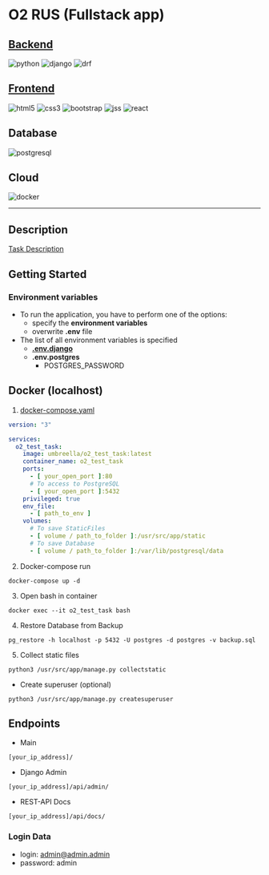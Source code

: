 # O2 RUS (Fullstack app)

## [Backend](django_app)

![python](https://img.shields.io/badge/python-3776AB?style=for-the-badge&logo=python&logoColor=white)
![django](https://img.shields.io/badge/django-092E20?style=for-the-badge&logo=django&logoColor=white)
![drf](https://img.shields.io/badge/django_rest_framework-A30000?style=for-the-badge&logo=django&logoColor=white)

## [Frontend](react_app)

![html5](https://img.shields.io/badge/html5-E34F26?style=for-the-badge&logo=html5&logoColor=white)
![css3](https://img.shields.io/badge/css3-1572B6?style=for-the-badge&logo=css3&logoColor=white)
![bootstrap](https://img.shields.io/badge/bootstrap-7952B3?style=for-the-badge&logo=bootstrap&logoColor=white)
![jss](https://img.shields.io/badge/jss-F7DF1E?style=for-the-badge&logo=jss&logoColor=white)
![react](https://img.shields.io/badge/react-61DAFB?style=for-the-badge&logo=react&logoColor=white)

## Database

![postgresql](https://img.shields.io/badge/postgresql_(postgis)-4169E1?style=for-the-badge&logo=postgresql&logoColor=white)

## Cloud

![docker](https://img.shields.io/badge/docker-2496ED?style=for-the-badge&logo=docker&logoColor=white)

---

## Description

[Task Description](TaskDescription.pdf)

## Getting Started

### Environment variables

* To run the application, you have to perform one of the options:
    * specify the **environment variables**
    * overwrite **.env** file
* The list of all environment variables is specified
    * **[.env.django](django_app/.env)**
    * **.env.postgres**
        * POSTGRES_PASSWORD

## Docker (localhost)

1. [docker-compose.yaml](docker-demo/docker-compose.yaml)

```yaml
version: "3"

services:
  o2_test_task:
    image: umbreella/o2_test_task:latest
    container_name: o2_test_task
    ports:
      - [ your_open_port ]:80
      # To access to PostgreSQL
      - [ your_open_port ]:5432
    privileged: true
    env_file:
      - [ path_to_env ]
    volumes:
      # To save StaticFiles
      - [ volume / path_to_folder ]:/usr/src/app/static
      # To save Database
      - [ volume / path_to_folder ]:/var/lib/postgresql/data
```

2. Docker-compose run

```commandline
docker-compose up -d
```

3. Open bash in container

```commandline
docker exec --it o2_test_task bash
```

4. Restore Database from Backup

```commandline
pg_restore -h localhost -p 5432 -U postgres -d postgres -v backup.sql
```

5. Collect static files

```commandline
python3 /usr/src/app/manage.py collectstatic
```

* Create superuser (optional)

```commandline
python3 /usr/src/app/manage.py createsuperuser
```

## Endpoints

* Main

```jsonpath
[your_ip_address]/
```

* Django Admin

```jsonpath
[your_ip_address]/api/admin/
```

* REST-API Docs

```jsonpath
[your_ip_address]/api/docs/
```

### Login Data

* login: admin@admin.admin
* password: admin